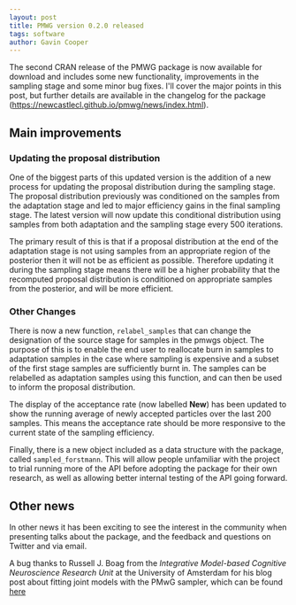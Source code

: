 ```yaml
---
layout: post
title: PMWG version 0.2.0 released
tags: software
author: Gavin Cooper
---
```


The second CRAN release of the PMWG package is now available for download and includes some new functionality, improvements in the sampling stage and some minor bug fixes. I'll cover the major points in this post, but further details are available in the changelog for the package (https://newcastlecl.github.io/pmwg/news/index.html).

## Main improvements

### Updating the proposal distribution

One of the biggest parts of this updated version is the addition of a new process for updating the proposal distribution during the sampling stage. The proposal distribution previously was conditioned on the samples from the adaptation stage and led to major efficiency gains in the final sampling stage. The latest version will now update this conditional distribution using samples from both adaptation and the sampling stage every 500 iterations.

The primary result of this is that if a proposal distribution at the end of the adaptation stage is not using samples from an appropriate region of the posterior then it will not be as efficient as possible. Therefore updating it during the sampling stage means there will be a higher probability that the recomputed proposal distribution is conditioned on appropriate samples from the posterior, and will be more efficient.

### Other Changes

There is now a new function, `relabel_samples` that can change the designation of the source stage for samples in the pmwgs object. The purpose of this is to enable the end user to reallocate burn in samples to adaptation samples in the case where sampling is expensive and a subset of the first stage samples are sufficiently burnt in. The samples can be relabelled as adaptation samples using this function, and can then be used to inform the proposal distribution.

The display of the acceptance rate (now labelled **New**) has been updated to show the running average of newly accepted particles over the last 200 samples. This means the acceptance rate should be more responsive to the current state of the sampling efficiency.

Finally, there is a new object included as a data structure with the package, called `sampled_forstmann`. This will allow people unfamiliar with the project to trial running more of the API before adopting the package for their own research, as well as allowing better internal testing of the API going forward.

## Other news

In other news it has been exciting to see the interest in the community when presenting talks about the package, and the feedback and questions on Twitter and via email.

A bug thanks to Russell J. Boag from the *Integrative Model-based Cognitive Neuroscience Research Unit* at the University of Amsterdam for his blog post about fitting joint models with the PMwG sampler, which can be found [here](https://github.com/russell-j-boag/russell-j-boag.github.io/blob/main/tutorial_joint_ddm_pmwg.md)


